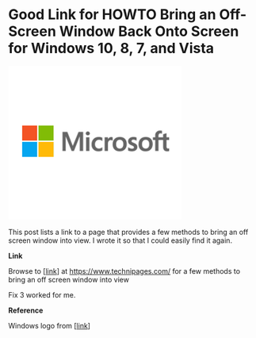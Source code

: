 # Good Link for HOWTO Bring an Off-Screen Window Back Onto Screen for Windows 10, 8, 7, and Vista

![microsoft_logo](microsoft_logo.png)



This post lists a link to a page that provides a few methods to bring an off screen window into view. I wrote it so that I could easily find it again. 

 

**Link**

 

Browse to [[link](http://www.technipages.com/bring-off-screen-window-back-onto-screen)] at https://www.technipages.com/ for a few methods to bring an off screen window into view 

 

Fix 3 worked for me.

 

**Reference**

 

Windows logo from [[link](http://www.microsoft.com/en-us/)]

 

 